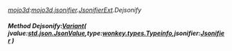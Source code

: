 _[mojo3d](../../modules/mojo3d/mojo3d-module.md):[mojo3d.jsonifier](../../modules/mojo3d/mojo3d-jsonifier.md).[JsonifierExt](../../modules/mojo3d/mojo3d-jsonifier-jsonifierext.md).Dejsonify_
##### Method Dejsonify:[Variant](../../modules/wonkey/wonkey-types-variant.md)( jvalue:[std.json.JsonValue](../../modules/std/std-json-jsonvalue.md),type:[wonkey.types.Typeinfo](../../modules/wonkey/wonkey-types-typeinfo.md),jsonifier:[Jsonifier](../../modules/mojo3d/mojo3d-jsonifier-jsonifier.md) )
